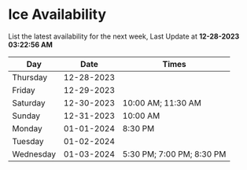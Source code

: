 # Ice Availability

List the latest availability for the next week, Last Update at **12-28-2023 03:22:56 AM**

| Day         | Date        | Times       |
| ----------- | ----------- | ----------- |
|Thursday|12-28-2023||
|Friday|12-29-2023||
|Saturday|12-30-2023|10:00 AM; 11:30 AM|
|Sunday|12-31-2023|10:00 AM|
|Monday|01-01-2024|8:30 PM|
|Tuesday|01-02-2024||
|Wednesday|01-03-2024|5:30 PM; 7:00 PM; 8:30 PM|
